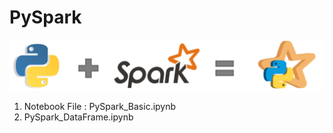 # PySpark

<img src="PySpark.png" >

1. Notebook File : PySpark_Basic.ipynb
2. PySpark_DataFrame.ipynb
